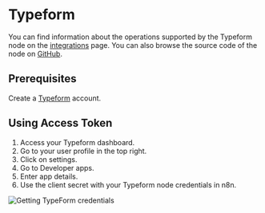 # Typeform

You can find information about the operations supported by the Typeform node on the [integrations](https://n8n.io/integrations/n8n-nodes-base.typeformTrigger) page. You can also browse the source code of the node on [GitHub](https://github.com/n8n-io/n8n/tree/master/packages/nodes-base/nodes/Typeform).


## Prerequisites

Create a [Typeform](https://typeform.com/) account.

## Using Access Token

1. Access your Typeform dashboard.
2. Go to your user profile in the top right.
3. Click on settings.
4. Go to Developer apps.
5. Enter app details.
6. Use the client secret with your Typeform node credentials in n8n.

![Getting TypeForm credentials](./using-access-token.gif)
